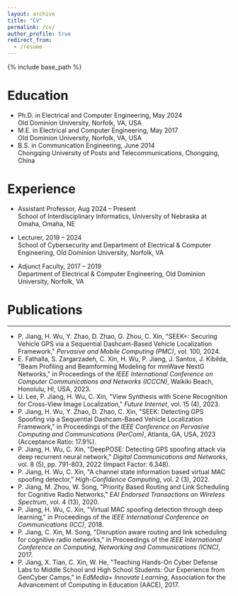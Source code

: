 ```yaml
---
layout: archive
title: "CV"
permalink: /cv/
author_profile: true
redirect_from:
  - /resume
---
```


{% include base_path %}

Education
======
* Ph.D. in Electrical and Computer Engineering, May 2024  
  Old Dominion University, Norfolk, VA, USA  
* M.E. in Electrical and Computer Engineering, May 2017  
  Old Dominion University, Norfolk, VA, USA  
* B.S. in Communication Engineering, June 2014  
  Chongqing University of Posts and Telecommunications, Chongqing, China  

Experience
======
* Assistant Professor, Aug 2024 – Present  
  School of Interdisciplinary Informatics, University of Nebraska at Omaha, Omaha, NE  

* Lecturer, 2019 – 2024  
  School of Cybersecurity and Department of Electrical & Computer Engineering, Old Dominion University, Norfolk, VA  

* Adjunct Faculty, 2017 – 2019  
  Department of Electrical & Computer Engineering, Old Dominion University, Norfolk, VA  
  
<!-- Skills
======
* Skill 1
* Skill 2
  * Sub-skill 2.1
  * Sub-skill 2.2
  * Sub-skill 2.3
* Skill 3 -->

Publications
======
<hr />
<ul>
  <!-- <li>P. Jiang, L. Zhu, H. Wu, C. Xin, "GeoSync: Autonomous Vehicle Navigation via Transformer-Based Geospatial Synchronization," Submitted to <em>IEEE Conference on Dependable Systems and Networks (DSN 2024)</em>.</li> -->
  <li>P. Jiang, H. Wu, Y. Zhao, D. Zhao, G. Zhou, C. Xin, "SEEK+: Securing Vehicle GPS via a Sequential Dashcam-Based Vehicle Localization Framework," <em>Pervasive and Mobile Computing (PMC)</em>, vol. 100, 2024.</li>
  <li>E. Fathalla, S. Zargarzadeh, C. Xin, H. Wu, P. Jiang, J. Santos, J. Kibilda, "Beam Profiling and Beamforming Modeling for mmWave NextG Networks," in Proceedings of the <em>IEEE International Conference on Computer Communications and Networks (ICCCN)</em>, Waikiki Beach, Honolulu, HI, USA, 2023.</li>
  <li>U. Lee, P. Jiang, H. Wu, C. Xin, "View Synthesis with Scene Recognition for Cross-View Image Localization," <em>Future Internet</em>, vol. 15 (4), 2023.</li>
  <li>P. Jiang, H. Wu, Y. Zhao, D. Zhao, C. Xin, "SEEK: Detecting GPS Spoofing via a Sequential Dashcam-Based Vehicle Localization Framework," in Proceedings of the <em>IEEE Conference on Pervasive Computing and Communications (PerCom)</em>, Atlanta, GA, USA, 2023 (Acceptance Ratio: 17.9%).</li>
  <li>P. Jiang, H. Wu, C. Xin, "DeepPOSE: Detecting GPS spoofing attack via deep recurrent neural network," <em>Digital Communications and Networks</em>, vol. 8 (5), pp. 791-803, 2022 (Impact Factor: 6.348).</li>
  <li>P. Jiang, H. Wu, C. Xin, "A channel state information based virtual MAC spoofing detector," <em>High-Confidence Computing</em>, vol. 2 (3), 2022.</li>
  <li>P. Jiang, M. Zhou, W. Song, "Priority Based Routing and Link Scheduling for Cognitive Radio Networks," <em>EAI Endorsed Transactions on Wireless Spectrum</em>, vol. 4 (13), 2020.</li>
  <li>P. Jiang, H. Wu, C. Xin, "Virtual MAC spoofing detection through deep learning," in Proceedings of the <em>IEEE International Conference on Communications (ICC)</em>, 2018.</li>
  <li>P. Jiang, C. Xin, M. Song, "Disruption aware routing and link scheduling for cognitive radio networks," in Proceedings of the <em>IEEE International Conference on Computing, Networking and Communications (ICNC)</em>, 2017.</li>
  <li>P. Jiang, X. Tian, C. Xin, W. He, "Teaching Hands-On Cyber Defense Labs to Middle School and High School Students: Our Experience from GenCyber Camps," in <em>EdMedia+ Innovate Learning</em>, Association for the Advancement of Computing in Education (AACE), 2017.</li>
</ul>

<!-- Google tag (gtag.js) -->
<script async src="https://www.googletagmanager.com/gtag/js?id=G-P5LS8FJ1QJ"></script>
<script>
  window.dataLayer = window.dataLayer || [];
  function gtag(){dataLayer.push(arguments);}
  gtag('js', new Date());

  gtag('config', 'G-P5LS8FJ1QJ');
</script>
<!-- Talks
======
  <ul>{% for post in site.talks reversed %}
    {% include archive-single-talk-cv.html  %}
  {% endfor %}</ul>
  
Teaching
======
  <ul>{% for post in site.teaching reversed %}
    {% include archive-single-cv.html %}
  {% endfor %}</ul>
  
Service and leadership
======
* Currently signed in to 43 different slack teams -->

